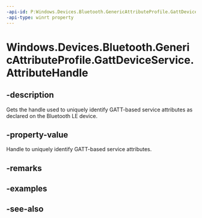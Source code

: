 ----api-id: P:Windows.Devices.Bluetooth.GenericAttributeProfile.GattDeviceService.AttributeHandle
-api-type: winrt property
---<!-- Property syntaxpublic ushort AttributeHandle { get; }--># Windows.Devices.Bluetooth.GenericAttributeProfile.GattDeviceService.AttributeHandle## -descriptionGets the handle used to uniquely identify GATT-based service attributes as declared on the Bluetooth LE device.## -property-valueHandle to uniquely identify GATT-based service attributes.## -remarks## -examples## -see-also